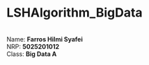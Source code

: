 # LSHAlgorithm_BigData

<br>
Name: <b>Farros Hilmi Syafei</b>
<br>
NRP: <b>5025201012</b>
<br>
Class: <b>Big Data A</b>
<br>
